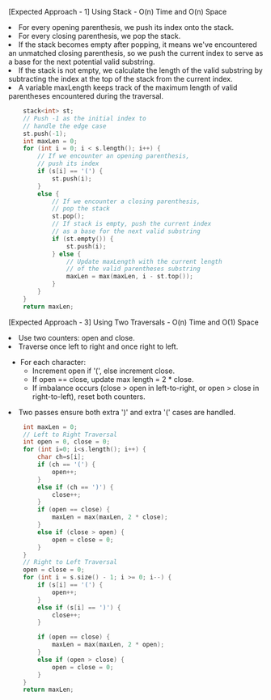 <p>[Expected Approach - 1] Using Stack - O(n) Time and O(n) Space
<li>For every opening parenthesis, we push its index onto the stack.</li>
<li>For every closing parenthesis, we pop the stack.</li>
<li>If the stack becomes empty after popping, it means we've encountered an unmatched closing parenthesis, so we push the current index to serve as a base for the next potential valid substring.</li>
<li>If the stack is not empty, we calculate the length of the valid substring by subtracting the index at the top of the stack from the current index.</li>
<li>A variable maxLength keeps track of the maximum length of valid parentheses encountered during the traversal.</li>
</p>

```cpp
    stack<int> st;
    // Push -1 as the initial index to 
  	// handle the edge case
    st.push(-1);
    int maxLen = 0;
    for (int i = 0; i < s.length(); i++) {
        // If we encounter an opening parenthesis,
      	// push its index
        if (s[i] == '(') {
            st.push(i);
        } 
        else {
            // If we encounter a closing parenthesis,
          	// pop the stack
            st.pop();
            // If stack is empty, push the current index 
            // as a base for the next valid substring
            if (st.empty()) {
                st.push(i);
            } else {
                // Update maxLength with the current length 
                // of the valid parentheses substring
                maxLen = max(maxLen, i - st.top());
            }
        }
    }
    return maxLen;
```
<p>[Expected Approach - 3] Using Two Traversals - O(n) Time and O(1) Space
<li>Use two counters: open and close.</li>
<li>Traverse once left to right and once right to left.</li>
<ul>
    <li>For each character:
        <ul>
            <li>Increment open if '(', else increment close.</li>
            <li>If open == close, update max length = 2 * close.</li>
            <li>If imbalance occurs (close > open in left-to-right, or open > close in right-to-left),
                reset both counters.</li>
        </ul>
    </li>
</ul>
<li>Two passes ensure both extra ')' and extra '(' cases are handled.</li>
</p>

```cpp
    int maxLen = 0;
    // Left to Right Traversal
    int open = 0, close = 0;
    for (int i=0; i<s.length(); i++) {
        char ch=s[i];
        if (ch == '(') {
            open++;
        }
        else if (ch == ')') {
            close++;
        }
        if (open == close) {
            maxLen = max(maxLen, 2 * close);
        }
        else if (close > open) {
            open = close = 0;
        }
    }
    // Right to Left Traversal
    open = close = 0;
    for (int i = s.size() - 1; i >= 0; i--) {
        if (s[i] == '(') {
            open++;
        }
        else if (s[i] == ')') {
            close++;
        }

        if (open == close) {
            maxLen = max(maxLen, 2 * open);
        }
        else if (open > close) {
            open = close = 0;
        }
    }
    return maxLen;

